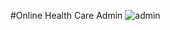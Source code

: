 #Online Health Care Admin
![admin](https://github.com/samio11/HealthCare_Admin_Mypart/assets/138763106/6662caec-9864-4f79-93bd-fb2d0cb2cdb1)
